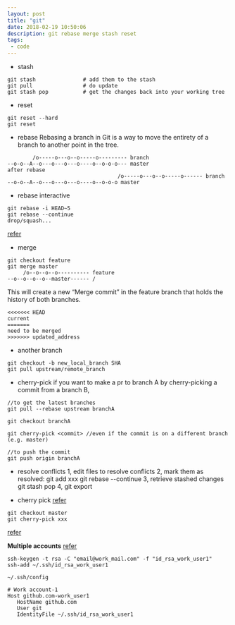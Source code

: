 ```yaml
---
layout: post
title: "git"
date: 2018-02-19 10:50:06
description: git rebase merge stash reset
tags: 
 - code
---
```


- stash
```
git stash               # add them to the stash
git pull                # do update
git stash pop           # get the changes back into your working tree
```

- reset
```
git reset --hard
git reset 
```

- rebase
Rebasing a branch in Git is a way to move the entirety of a branch to another point in the tree. 
```
        /o-----o---o--o-----o--------- branch
--o-o--A--o---o---o---o----o--o-o-o--- master
after rebase
                                   /o-----o---o--o-----o------ branch
--o-o--A--o---o---o---o----o--o-o-o master
```

- rebase interactive
```
git rebase -i HEAD~5
git rebase --continue
drop/squash...
```
[refer](https://www.internalpointers.com/post/squash-commits-into-one-git)

- merge
```
git checkout feature
git merge master
     /o--o--o--o---------- feature
--o--o--o--o--master------ /
```
This will create a new “Merge commit” in the feature branch that holds the history of both branches.
```
<<<<<<< HEAD
current
=======
need to be merged
>>>>>>> updated_address
```

- another branch
```
git checkout -b new_local_branch SHA
git pull upstream/remote_branch
```

- cherry-pick
if you want to make a pr to branch A by cherry-picking a commit from a branch
B,
```
//to get the latest branches
git pull --rebase upstream branchA

git checkout branchA

git cherry-pick <commit> //even if the commit is on a different branch (e.g. master)

//to push the commit
git push origin branchA
```
- resolve conflicts
1, edit files to resolve conflicts
2, mark them as resolved:
git add xxx
git rebase --continue
3, retrieve stashed changes
git stash pop
4, git export

- cherry pick
[refer](https://www.previousnext.com.au/blog/intro-cherry-picking-git)
```
git checkout master
git cherry-pick xxx
```
[refer](https://www.freecodecamp.org/news/an-introduction-to-git-merge-and-rebase-what-they-are-and-how-to-use-them-131b863785f/) 

**Multiple accounts**
[refer](https://www.freecodecamp.org/news/manage-multiple-github-accounts-the-ssh-way-2dadc30ccaca/)
```
ssh-keygen -t rsa -C "email@work_mail.com" -f "id_rsa_work_user1"
ssh-add ~/.ssh/id_rsa_work_user1

~/.ssh/config

# Work account-1
Host github.com-work_user1    
   HostName github.com
   User git
   IdentityFile ~/.ssh/id_rsa_work_user1
```
